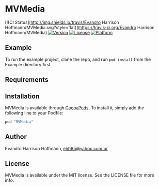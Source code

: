 # MVMedia

[![CI Status](http://img.shields.io/travis/Evandro Harrison Hoffmann/MVMedia.svg?style=flat)](https://travis-ci.org/Evandro Harrison Hoffmann/MVMedia)
[![Version](https://img.shields.io/cocoapods/v/MVMedia.svg?style=flat)](http://cocoapods.org/pods/MVMedia)
[![License](https://img.shields.io/cocoapods/l/MVMedia.svg?style=flat)](http://cocoapods.org/pods/MVMedia)
[![Platform](https://img.shields.io/cocoapods/p/MVMedia.svg?style=flat)](http://cocoapods.org/pods/MVMedia)

## Example

To run the example project, clone the repo, and run `pod install` from the Example directory first.

## Requirements

## Installation

MVMedia is available through [CocoaPods](http://cocoapods.org). To install
it, simply add the following line to your Podfile:

```ruby
pod "MVMedia"
```

## Author

Evandro Harrison Hoffmann, ehh85@yahoo.com.br

## License

MVMedia is available under the MIT license. See the LICENSE file for more info.
